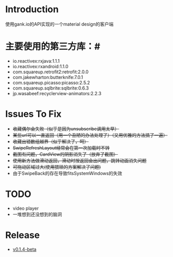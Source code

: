 # Introduction #
使用gank.io的API实现的一个material design的客户端

# 主要使用的第三方库：#
* io.reactivex:rxjava:1.1.1
* io.reactivex:rxandroid:1.1.0
* com.squareup.retrofit2:retrofit:2.0.0
* com.jakewharton:butterknife:7.0.1 
* com.squareup.picasso:picasso:2.5.2
* com.squareup.sqlbrite:sqlbrite:0.6.3
* jp.wasabeef:recyclerview-animators:2.2.3

# Issues To Fix #
* ~~收藏偶尔会失败（似乎是因为unsubscribe调用太早）~~
* ~~某些url可以一直返回（用一个丑陋的办法处理了）（又用优雅的方法搞了一遍）~~
* ~~收藏出错数组越界（似乎解决了，呵）~~
* ~~SwipeRefreshLayout经常会在第一次加载时不转~~
* ~~截图有问题，CardView的阴影消失了（放弃了截图）~~
* ~~使用新方法做滑动返回，滑动时按返回会出问题，跳转动画消失问题~~
* ~~可拖动区域过大(使用猥琐的方案解决了问题)~~
* 由于SwipeBack的存在导致fitsSystemWindows的失效

# TODO #
* video player
* 一堆想到还没想到的脑洞

# Release
* [v0.1.4-beta ](https://github.com/nestorm001/Gank.io/releases/download/v0.1.4-beta/nesto.gankio_release_v0.1.4-beta_2016-06-07_nesto.apk)